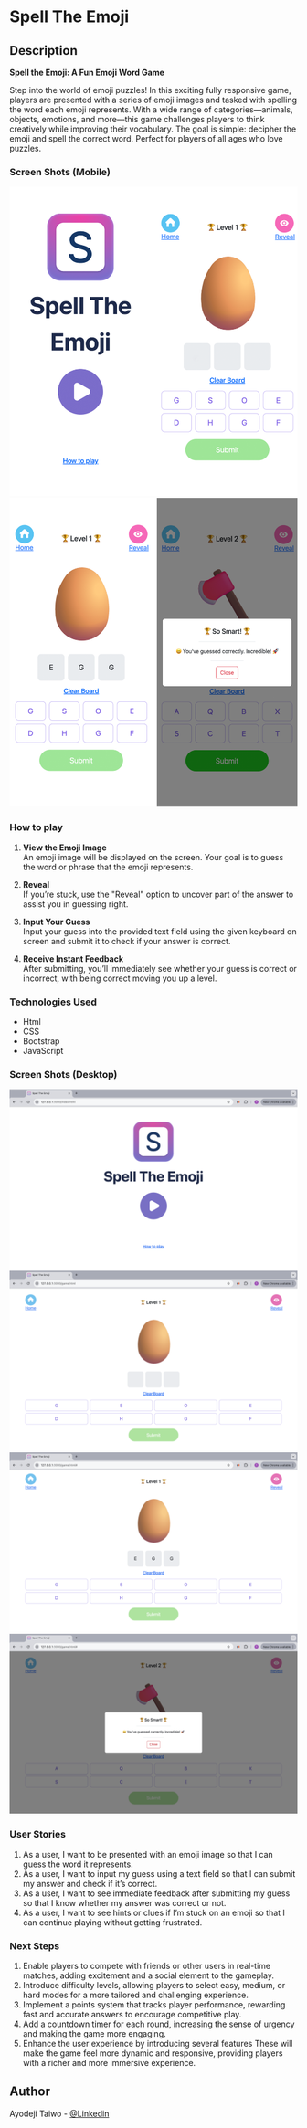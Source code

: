 # Spell The Emoji

## Description

**Spell the Emoji: A Fun Emoji Word Game**

Step into the world of emoji puzzles! In this exciting fully responsive game, players are presented with a series of emoji images and tasked with spelling the word each emoji represents. With a wide range of categories—animals, objects, emotions, and more—this game challenges players to think creatively while improving their vocabulary. The goal is simple: decipher the emoji and spell the correct word. Perfect for players of all ages who love puzzles.

### Screen Shots (Mobile)

<img src="./Images/Screenshots/ma.png"/>
<img src="./Images/Screenshots/mb.png"/>

### How to play

1. **View the Emoji Image**  
   An emoji image will be displayed on the screen. Your goal is to guess the word or phrase that the emoji represents.

2. **Reveal**  
   If you’re stuck, use the "Reveal" option to uncover part of the answer to assist you in guessing right.

3. **Input Your Guess**  
   Input your guess into the provided text field using the given keyboard on screen and submit it to check if your answer is correct.

4. **Receive Instant Feedback**  
   After submitting, you’ll immediately see whether your guess is correct or incorrect, with being correct moving you up a level.

### Technologies Used

- Html
- CSS
- Bootstrap
- JavaScript

### Screen Shots (Desktop)

<img src="./Images/Screenshots/1.png"/>
<img src="./Images/Screenshots/2.png"/>
<img src="./Images/Screenshots/3.png"/>
<img src="./Images/Screenshots/4.png"/>

### User Stories

1. As a user, I want to be presented with an emoji image so that I can guess the word it represents.
2. As a user, I want to input my guess using a text field so that I can submit my answer and check if it’s correct.
3. As a user, I want to see immediate feedback after submitting my guess so that I know whether my answer was correct or not.
4. As a user, I want to see hints or clues if I’m stuck on an emoji so that I can continue playing without getting frustrated.

### Next Steps

1. Enable players to compete with friends or other users in real-time matches, adding excitement and a social element to the gameplay.
2. Introduce difficulty levels, allowing players to select easy, medium, or hard modes for a more tailored and challenging experience.
3. Implement a points system that tracks player performance, rewarding fast and accurate answers to encourage competitive play.
4. Add a countdown timer for each round, increasing the sense of urgency and making the game more engaging.
5. Enhance the user experience by introducing several features These will make the game feel more dynamic and responsive, providing players with a richer and more immersive experience.

## Author

Ayodeji Taiwo - [@Linkedin](https://www.linkedin.com/in/taiwo-a-80346223b/)
